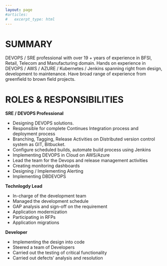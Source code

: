 ```yaml
---
layout: page
#articles:
#   excerpt_type: html
---
```

# SUMMARY
DEVOPS / SRE professional with over 19 + years of experience in BFSI, Retail, Telecom and Manufacturing domain. Hands on experience in DEVOPS / AWS / AZURE / Kubernetes / Jenkins spanning right from design, development to maintenance. Have broad range of experience from greenfield to brown field projects.

# ROLES & RESPONSIBILITIES

**SRE / DEVOPS Professional**
 - Designing DEVOPS solutions. 
 - Responsible for complete Continues Integration process and deployment process
 - Branching, Tagging,  Release Activities on Distributed version control system as GIT, Bitbucket.
 - Configure scheduled builds, automate build process using Jenkins
 - Implementing DEVOPS in Cloud on AWS/Azure
 - Lead the team for the Devops and release management activities
 - Creating monitoring dashboards
 - Designing / Implementing Alerting
 - Implementing DBDEVOPS

**Technlogdy Lead**
- In-charge of the development team  
- Managed the development schedule 
- GAP analysis and sign-off on the requirement  
- Application modernization   
- Participating in RFPs 
- Application migrations

**Developer**
- Implementing the design into code
- Steered a team of Developers
- Carried out the testing of critical functionality
- Carried out defects’ analysis and resolution